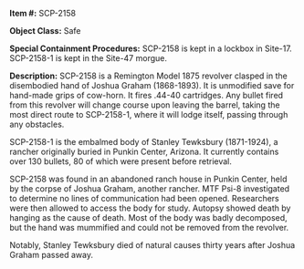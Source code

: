 **Item #:** SCP-2158

**Object Class:** Safe

**Special Containment Procedures:** SCP-2158 is kept in a lockbox in Site-17. SCP-2158-1 is kept in the Site-47 morgue.

**Description:** SCP-2158 is a Remington Model 1875 revolver clasped in the disembodied hand of Joshua Graham (1868-1893). It is unmodified save for hand-made grips of cow-horn. It fires .44-40 cartridges. Any bullet fired from this revolver will change course upon leaving the barrel, taking the most direct route to SCP-2158-1, where it will lodge itself, passing through any obstacles.

SCP-2158-1 is the embalmed body of Stanley Tewksbury (1871-1924), a rancher originally buried in Punkin Center, Arizona. It currently contains over 130 bullets, 80 of which were present before retrieval.

SCP-2158 was found in an abandoned ranch house in Punkin Center, held by the corpse of Joshua Graham, another rancher. MTF Psi-8 investigated to determine no lines of communication had been opened. Researchers were then allowed to access the body for study. Autopsy showed death by hanging as the cause of death. Most of the body was badly decomposed, but the hand was mummified and could not be removed from the revolver.

Notably, Stanley Tewksbury died of natural causes thirty years after Joshua Graham passed away.